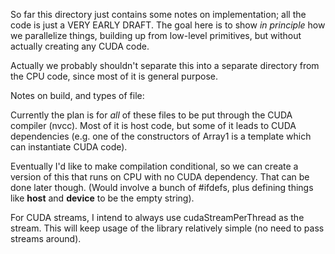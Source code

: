 

 So far this directory just contains some notes on implementation; all the code
 is just a VERY EARLY DRAFT.  The goal here is to show *in principle* how we parallelize
 things, building up from low-level primitives, but without actually creating any
 CUDA code.

 Actually we probably shouldn't separate this into a separate directory from the CPU code,
 since most of it is general purpose.

 Notes on build, and types of file:

 Currently the plan is for *all* of these files to be put through the CUDA compiler
 (nvcc).  Most of it is host code, but some of it leads to CUDA dependencies
 (e.g. one of the constructors of Array1 is a template which can instantiate
 CUDA code).

 Eventually I'd like to make compilation conditional, so we can create a version of this
 that runs on CPU with no CUDA dependency.  That can be done later though.
 (Would involve a bunch of #ifdefs, plus defining things like __host__ and __device__ to
 be the empty string).

 For CUDA streams, I intend to always use cudaStreamPerThread as the stream.  This will
 keep usage of the library relatively simple (no need to pass streams around).

